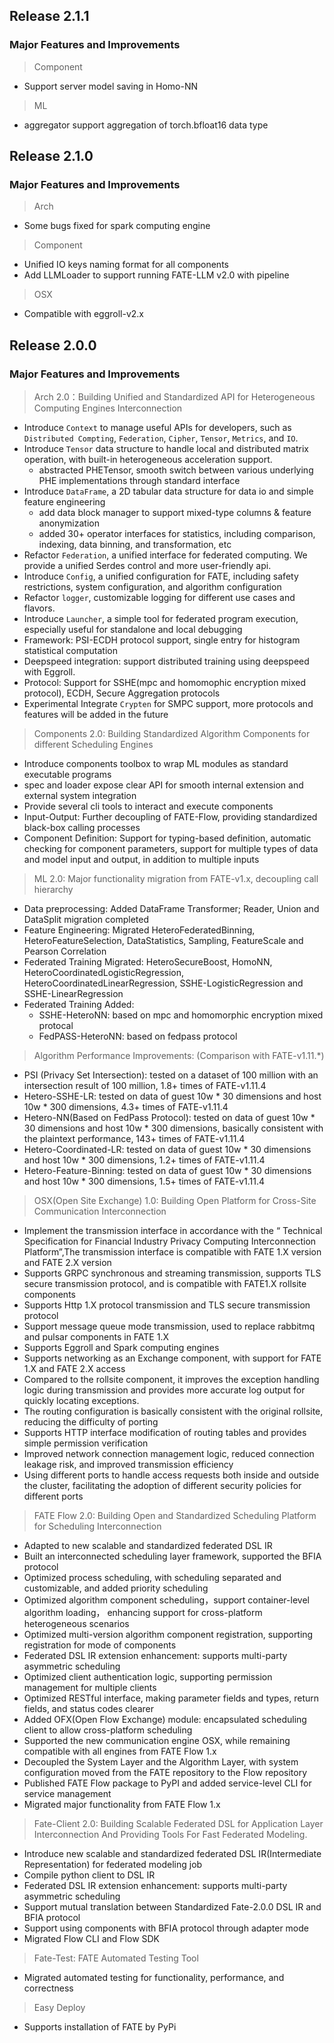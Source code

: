 ## Release 2.1.1
### Major Features and Improvements
> Component
* Support server model saving in Homo-NN

> ML
* aggregator support aggregation of torch.bfloat16 data type


## Release 2.1.0
### Major Features and Improvements
> Arch
* Some bugs fixed for spark computing engine

> Component
* Unified IO keys naming format for all components
* Add LLMLoader to support running FATE-LLM v2.0 with pipeline

> OSX
* Compatible with eggroll-v2.x


## Release 2.0.0
### Major Features and Improvements
> Arch 2.0：Building Unified and Standardized API for Heterogeneous Computing Engines Interconnection
* Introduce `Context` to manage useful APIs for developers, such as `Distributed Compting`, `Federation`, `Cipher`, `Tensor`, `Metrics`,  and `IO`.
* Introduce `Tensor` data structure to handle local and distributed matrix operation, with built-in heterogeneous acceleration support. 
  * abstracted PHETensor, smooth switch between various underlying PHE implementations through standard interface
* Introduce `DataFrame`, a 2D tabular data structure for data io and simple feature engineering
  * add data block manager to support mixed-type columns & feature anonymization
  * added 30+ operator interfaces for statistics, including comparison, indexing, data binning, and transformation, etc
* Refactor `Federation`, a unified interface for federated computing. We provide a unified Serdes control and more user-friendly api.
* Introduce `Config`, a unified configuration for FATE, including safety restrictions, system configuration, and algorithm configuration
* Refactor `logger`, customizable logging for different use cases and flavors.
* Introduce `Launcher`, a simple tool for federated program execution, especially useful for standalone and local debugging
* Framework: PSI-ECDH protocol support, single entry for histogram statistical computation 
* Deepspeed integration: support distributed training using deepspeed with Eggroll.
* Protocol: Support for SSHE(mpc and homomophic encryption mixed protocol), ECDH, Secure Aggregation protocols
* Experimental Integrate `Crypten` for SMPC support, more protocols and features will be added in the future

> Components 2.0: Building Standardized Algorithm Components for different Scheduling Engines
* Introduce components toolbox to wrap ML modules as standard executable programs
* spec and loader expose clear API for smooth internal extension and external system integration
* Provide several cli tools to interact and execute components
* Input-Output: Further decoupling of FATE-Flow, providing standardized black-box calling processes 
* Component Definition: Support for typing-based definition, automatic checking for component parameters, support for multiple types of data and model input and output, in addition to multiple inputs

> ML 2.0: Major functionality migration from FATE-v1.x, decoupling call hierarchy
* Data preprocessing: Added DataFrame Transformer; Reader, Union and DataSplit migration completed
* Feature Engineering: Migrated HeteroFederatedBinning, HeteroFeatureSelection, DataStatistics, Sampling, FeatureScale and Pearson Correlation
* Federated Training Migrated: HeteroSecureBoost, HomoNN, HeteroCoordinatedLogisticRegression, HeteroCoordinatedLinearRegression, SSHE-LogisticRegression and SSHE-LinearRegression
* Federated Training Added: 
  * SSHE-HeteroNN: based on mpc and homomorphic encryption mixed protocal
  * FedPASS-HeteroNN: based on fedpass protocol

> Algorithm Performance Improvements: (Comparison with FATE-v1.11.*)
* PSI (Privacy Set Intersection): tested on a dataset of 100 million with an intersection result of 100 million, 1.8+ times of FATE-v1.11.4
* Hetero-SSHE-LR: tested on data of guest 10w * 30 dimensions and host 10w * 300 dimensions, 4.3+ times of FATE-v1.11.4
* Hetero-NN(Based on FedPass Protocol):  tested on data of guest 10w * 30 dimensions and host 10w * 300 dimensions, basically consistent with the plaintext performance, 143+ times of FATE-v1.11.4 
* Hetero-Coordinated-LR: tested on data of guest 10w * 30 dimensions and host 10w * 300 dimensions, 1.2+ times of FATE-v1.11.4
* Hetero-Feature-Binning: tested on data of guest 10w * 30 dimensions and host 10w * 300 dimensions, 1.5+ times of FATE-v1.11.4

> OSX(Open Site Exchange) 1.0: Building Open Platform for Cross-Site Communication Interconnection 
* Implement the transmission interface in accordance with the “ Technical Specification for Financial Industry Privacy Computing Interconnection Platform”,The transmission interface is compatible with FATE 1.X version and  FATE 2.X version
* Supports GRPC synchronous and streaming transmission, supports TLS secure transmission protocol, and is compatible with FATE1.X rollsite components
* Supports Http 1.X protocol transmission and TLS secure transmission protocol
* Support message queue mode transmission, used to replace rabbitmq and pulsar components in FATE 1.X
* Supports Eggroll and Spark computing engines
* Supports networking as an Exchange component, with support for FATE 1.X and FATE 2.X access
* Compared to the rollsite component, it improves the exception handling logic during transmission and provides more accurate log output for quickly locating exceptions.
* The routing configuration is basically consistent with the original rollsite, reducing the difficulty of porting
* Supports HTTP interface modification of routing tables and provides simple permission verification
* Improved network connection management logic, reduced connection leakage risk, and improved transmission efficiency
* Using different ports to handle access requests both inside and outside the cluster, facilitating the adoption of different security policies for different ports

> FATE Flow 2.0: Building Open and Standardized Scheduling Platform for Scheduling Interconnection
* Adapted to new scalable and standardized federated DSL IR
* Built an interconnected scheduling layer framework, supported the BFIA protocol
* Optimized process scheduling, with scheduling separated and customizable, and added priority scheduling
* Optimized algorithm component scheduling，support container-level algorithm loading， enhancing support for cross-platform heterogeneous scenarios
* Optimized multi-version algorithm component registration, supporting registration for mode of components
* Federated DSL IR extension enhancement: supports multi-party asymmetric scheduling
* Optimized client authentication logic, supporting permission management for multiple clients
* Optimized RESTful interface, making parameter fields and types, return fields, and status codes clearer
* Added OFX(Open Flow Exchange) module: encapsulated scheduling client to allow cross-platform scheduling
* Supported the new communication engine OSX, while remaining compatible with all engines from FATE Flow 1.x
* Decoupled the System Layer and the Algorithm Layer, with system configuration moved from the FATE repository to the Flow repository
* Published FATE Flow package to PyPI and added service-level CLI for service management
* Migrated major functionality from FATE Flow 1.x

> Fate-Client 2.0: Building Scalable Federated DSL for Application Layer Interconnection And Providing Tools For Fast Federated Modeling.
* Introduce new scalable and standardized federated DSL IR(Intermediate Representation) for federated modeling job
* Compile python client to DSL IR
* Federated DSL IR extension enhancement: supports multi-party asymmetric scheduling
* Support mutual translation between Standardized Fate-2.0.0 DSL IR and BFIA protocol
* Support using components with BFIA protocol through adapter mode
* Migrated Flow CLI and Flow SDK

> Fate-Test: FATE Automated Testing Tool
* Migrated automated testing for functionality, performance, and correctness

> Easy Deploy
* Supports installation of FATE by PyPi
